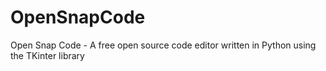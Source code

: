 # OpenSnapCode
Open Snap Code - A free open source code editor written in Python using the TKinter library
